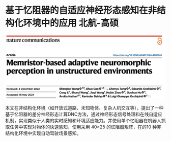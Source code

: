 # 基于忆阻器的自适应神经形态感知在非结构化环境中的应用 北航-高硕

![iShot_2025-03-18_11.35.47](https://raw.githubusercontent.com/1910853272/image/master/img/202503181137781.png)

本文在非结构化环境（如开放式道路、未知物体、复杂人机交互等），提出了一种基于忆阻器的差分神经形态计算DNC方法，通过神经形态信号处理和在线自适应机制，实现类似于人类的实时感知和环境适应能力。并使用单个忆阻器在机器人抓取任务中实现对物体的快速感知，使用采用 40×25 的忆阻器矩阵，在的10 种非结构化环境中实现自动驾驶场景感知。

